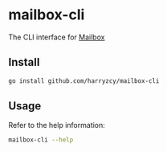 # mailbox-cli

The CLI interface for [Mailbox](https://github.com/harryzcy/mailbox)

## Install

```bash
go install github.com/harryzcy/mailbox-cli
```

## Usage

Refer to the help information:

```bash
mailbox-cli --help
```

